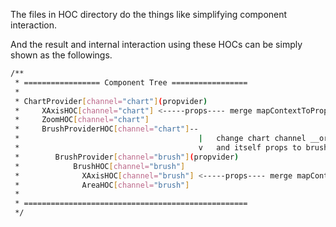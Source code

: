 The files in HOC directory do the things like simplifying component interaction.

And the result and internal interaction using these HOCs can be simply shown as the followings.

```bash
/**
 * ================= Component Tree =================
 *
 * ChartProvider[channel="chart"](propvider)
 *     XAxisHOC[channel="chart"] <-----props---- merge mapContextToProps and XAxisHOC defaulltProps/props(highest)
 *     ZoomHOC[channel="chart"]
 *     BrushProviderHOC[channel="chart"]--
 *                                        |   change chart channel __originalProps__ property
 *                                        v   and itself props to brush context
 *        BrushProvider[channel="brush"](propvider)
 *            BrushHOC[channel="brush"]
 *              XAxisHOC[channel="brush"] <-----props---- merge mapContextToProps, XAxisHOC defaulltProps/props and mapPropsToBrush(highest)
 *              AreaHOC[channel="brush"]
 *
 * ==================================================
 */
```
